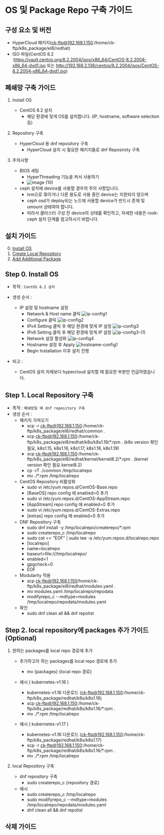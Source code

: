 # OS 및 Package Repo 구축 가이드

## 구성 요소 및 버전
* HyperCloud 패키지(ck-ftp@192.168.1.150:/home/ck-ftp/k8s_package/el8/redhat)
* ISO 파일(CentOS 8.2 :https://vault.centos.org/8.2.2004/isos/x86_64/CentOS-8.2.2004-x86_64-dvd1.iso 또는 http://192.168.2.136/centos/8.2.2004/isos/CentOS-8.2.2004-x86_64-dvd1.iso)

## 폐쇄망 구축 가이드
1. Install OS
    * CentOS 8.2 설치
	    * 해당 환경에 맞게 OS를 설치합니다. (IP, hostname, software selection 등)		 

2. Repository 구축
    * HyperCloud 용 dnf repository 구축
	    * HyperCloud 설치 시 필요한 패키지들로 dnf Reposiroty 구축 	  
3. 주의사항
    * BIOS 세팅
        * HyperThreading 기능을 켜서 사용하기
		* ![image (10)](https://user-images.githubusercontent.com/45585638/106423281-79bfec80-64a3-11eb-97da-b4f01aeeba43.png)
    * ceph 설치에 device를 사용할 경우의 주의 사항입니다.
        * lvm으로 묶이거나 다른 용도로 사용 중인 device는 지원되지 않으며
        * ceph osd가 deploy되는 노드에 사용할 device가 반드시 존재 및 umount 상태여야 합니다.
        * 따라서 클러스터 구성 전 device의 상태를 확인하고, 자세한 내용은 rook-ceph 설치 단계를 참고하시기 바랍니다.
## 설치 가이드
0. [Install OS](#step-0-install-os)
1. [Create Local Repository](#step-1-local-repository-%EA%B5%AC%EC%B6%95)
2. [Add Additional Package](#step-2-local-repository%EC%97%90-packages-%EC%B6%94%EA%B0%80-%EA%B0%80%EC%9D%B4%EB%93%9C-optional)

## Step 0. Install OS
* 목적 : `CentOS 8.2 설치`
* 생성 순서 :     
    * IP 설정 및 hostname 설정
	    * Network & Host name 클릭
		    ![ip-config1](/figure/network-host-select.png)
      * Configure 클릭
        ![ip-config2](/figure/configure.png)
      * IPv4 Setting 클릭 후 해당 환경에 맞게 IP 설정
        ![ip-config3](/figure/ipv4.png)
      * IPv6 Setting 클릭 후 해당 환경에 맞게 IP 설정
        ![ip-config3-(1)](/figure/ipv6.jpg)
      * Network 설정 활성화
        ![ip-config4](/figure/network-enable.png)
      * Hostname 설정 후 Apply
        ![hostname-config1](/figure/hostname.png)
      * Begin Installation 이후 설치 진행
        
* 비고 :
    * CentOS 설치 자체보다 hypercloud 설치할 때 필요한 부분만 언급하였습니다.    

## Step 1. Local Repository 구축
* 목적 : `폐쇄망일 때 dnf repository 구축`
* 생성 순서 : 
    * 패키지 가져오기
      * scp -r ck-ftp@192.168.1.150:/home/ck-ftp/k8s_package/el8/redhat/common .
      * scp ck-ftp@192.168.1.150:/home/ck-ftp/k8s_package/el8/redhat/k8s/k8s1.19/*.rpm . (k8s version 확인 필요, k8s1.15, k8s1.16, k8s1.17, k8s1.18, k8s1.19)     
      * scp ck-ftp@192.168.1.150:/home/ck-ftp/k8s_package/el8/redhat/kernel/kernel8.2/*.rpm . (kernel version 확인 필요 kernel8.2)
      * cp -rT ./common /tmp/localrepo
      * mv ./*.rpm /tmp/localrepo
    * CentOS Repository 비활성화
      * sudo vi /etc/yum.repos.d/CentOS-Base.repo
      * [BaseOS] repo config 에 enabled=0 추가
      * sudo vi /etc/yum.repos.d/CentOS-AppStream.repo
      * [AppStream] repo config 에 enabled=0 추가
      * sudo vi /etc/yum.repos.d/CentOS-Extras.repo
      * [extras] repo config 에 enabled=0 추가
    * DNF Repository 구축
      * sudo dnf install -y /tmp/localrepo/createrepo/*.rpm
      * sudo createrepo_c /tmp/localrepo
      * sudo cat << "EOF" | sudo tee -a /etc/yum.repos.d/localrepo.repo
      * [localrepo]
      * name=localrepo
      * baseurl=file:///tmp/localrepo/
      * enabled=1
      * gpgcheck=0
      * EOF
    * Modularity 적용  
      * scp ck-ftp@192.168.1.150/home/ck-ftp/k8s_package/el8/redhat/modules.yaml .
      * mv modules.yaml /tmp/localrepo/repodata
      * modifyrepo_c --mdtype=modules /tmp/localrepo/repodata/modules.yaml
    * 확인
      * sudo dnf clean all && dnf repolist      

## Step 2. local repository에 packages 추가 가이드 (Optional)

1. 원하는 packages를 local repo 경로에 추가
    * 추가하고자 하는 packages를 local repo 경로에 추가
	    * mv {packages} {local repo 경로}		 

    * 예시 ( kubernetes-v1.16 )    
    	    
	    * kubernetes-v1.16 다운로드 (ck-ftp@192.168.1.150:/home/ck-ftp/k8s_package/redhat/k8s/k8s1.16)  		
	    * scp ck-ftp@192.168.1.150:/home/ck-ftp/k8s_package/redhat/k8s/k8s1.16/*.rpm . 		
	    * mv ./*.rpm /tmp/localrepo
    
    * 예시 ( kubernetes-v1.17 )    
    	    
	    * kubernetes-v1.16 다운로드 (ck-ftp@192.168.1.150:/home/ck-ftp/k8s_package/redhat/k8s/k8s1.17)   		
	    * scp -r ck-ftp@192.168.1.150:/home/ck-ftp/k8s_package/redhat/k8s/k8s1.16/*.rpm . 		
	    * mv ./*.rpm /tmp/localrepo 
	    
2. local Repository 구축
    * dnf repository 구축
	    * sudo createrepo_c {repository 경로}	    
    * 예시
	    * sudo createrepo_c /tmp/localrepo
	    * sudo modifyrepo_c --mdtype=modules /tmp/localrepo/repodata/modules.yaml
	    * dnf clean all && dnf repolist




## 삭제 가이드
